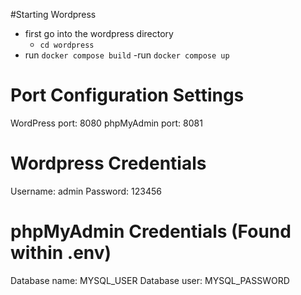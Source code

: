 
#Starting Wordpress
- first go into the wordpress directory
    - `cd wordpress`
- run `docker compose build`
-run `docker compose up`


# Port Configuration Settings
WordPress port: 8080
phpMyAdmin port: 8081



# Wordpress Credentials
Username: admin
Password: 123456 

# phpMyAdmin Credentials (Found within .env)
Database name: MYSQL_USER
Database user: MYSQL_PASSWORD
